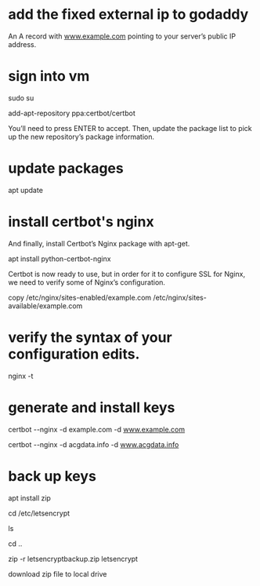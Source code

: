 
# add the fixed external ip to godaddy

An A record with www.example.com pointing to your server’s public IP address.

# sign into vm

  sudo su

  add-apt-repository ppa:certbot/certbot

You’ll need to press ENTER to accept. Then, update the package list to pick up the new repository’s package information.

# update packages

apt update

# install certbot's nginx 

And finally, install Certbot’s Nginx package with apt-get.

apt install python-certbot-nginx

Certbot is now ready to use, but in order for it to configure SSL for Nginx, we need to verify some of Nginx’s configuration.

copy /etc/nginx/sites-enabled/example.com /etc/nginx/sites-available/example.com

# verify the syntax of your configuration edits.

nginx -t

# generate and install keys

certbot --nginx -d example.com -d www.example.com

certbot --nginx -d acgdata.info -d www.acgdata.info

# back up keys

apt install zip

cd /etc/letsencrypt

ls

cd ..

zip -r letsencryptbackup.zip letsencrypt

download zip file to local drive
